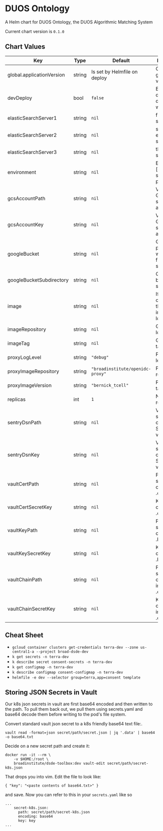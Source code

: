 DUOS Ontology
========
A Helm chart for DUOS Ontology, the DUOS Algorithmic Matching System

Current chart version is `0.1.0`

## Chart Values

| Key | Type | Default | Description |
|-----|------|---------|-------------|
| global.applicationVersion | string | Is set by Helmfile on deploy | Ontology global version |
| devDeploy | bool | `false` | Enable to deploy to dev locally with Skaffold |
| elasticSearchServer1 | string | `nil` | first elastic search host |
| elasticSearchServer2 | string | `nil` | second elastic search host |
| elasticSearchServer3 | string | `nil` | third elastic search host |
| environment | string | `nil` | Environment, [dev, alpha, staging, prod] |
| gcsAccountPath | string | `nil` | Vault path to GCS base64 service account json |
| gcsAccountKey | string | `nil` | Vault key of GCS base64 service account json |
| googleBucket | string | `nil` | Google project where GCS files are stored |
| googleBucketSubdirectory | string | `nil` | Google bucket subdirectory |
| image | string | `nil` | If specified, overrides the GCR image location |
| imageRepository | string | `nil` | GCR image location |
| imageTag | string | `nil` | GCR image tag |
| proxyLogLevel | string | `"debug"` | Proxy log level |
| proxyImageRepository | string | `"broadinstitute/openidc-proxy"` | Proxy image repository |
| proxyImageVersion | string | `"bernick_tcell"` | Proxy image tag |
| replicas | int | `1` | Number of replicas |
| sentryDsnPath | string | `nil` | Vault path to secret containing Sentry DSN value |
| sentryDsnKey | string | `nil` | Vault key of secret containing Sentry DSN value |
| vaultCertPath | string | `nil` | Path to secret containing .crt |
| vaultCertSecretKey | string | `nil` | Key in secret containing .crt |
| vaultKeyPath | string | `nil` | Path to secret containing .key |
| vaultKeySecretKey | string | `nil` | Key in secret containing .key |
| vaultChainPath | string | `nil` | Path to secret containing intermediate .crt |
| vaultChainSecretKey | string | `nil` | Key in secret containing intermediate .crt |

## Cheat Sheet

* `gcloud container clusters get-credentials terra-dev --zone us-central1-a --project broad-dsde-dev`
* `k get secrets -n terra-dev`
* `k describe secret consent-secrets -n terra-dev`
* `k get configmap -n terra-dev`
* `k describe configmap consent-configmap -n terra-dev`
* `helmfile -e dev --selector group=terra,app=consent template`

## Storing JSON Secrets in Vault
Our k8s json secrets in vault are first base64 encoded and then written to 
the path. To pull them back out, we pull them using secrets.yaml and 
base64 decode them before writing to the pod's file system.

Convert standard vault json secret to a k8s friendly base64 text file:.
```
vault read -format=json secret/path/secret.json | jq '.data' | base64 -o base64.txt
```  
Decide on a new secret path and create it:
```
docker run -it --rm \
    -v $HOME:/root \
    broadinstitute/dsde-toolbox:dev vault-edit secret/path/secret-k8s.json
```
That drops you into vim. Edit the file to look like:
```
{ "key": "<paste contents of base64.txt>" }
```
and save. Now you can refer to this in your `secrets.yaml` like so
```
...
    secret-k8s.json:
      path: secret/path/secret-k8s.json
      encoding: base64
      key: key
...
```